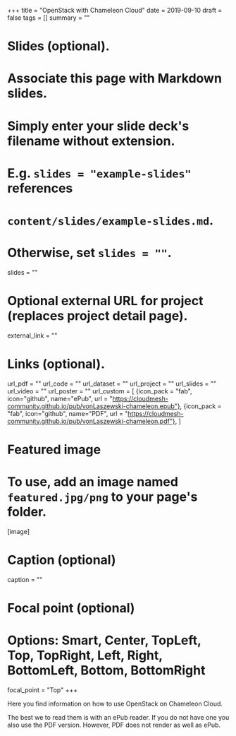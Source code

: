 +++
title = "OpenStack with Chameleon Cloud"
date = 2019-09-10
draft = false
tags = []
summary = ""

# Slides (optional).
#   Associate this page with Markdown slides.
#   Simply enter your slide deck's filename without extension.
#   E.g. `slides = "example-slides"` references 
#   `content/slides/example-slides.md`.
#   Otherwise, set `slides = ""`.
slides = ""

# Optional external URL for project (replaces project detail page).
external_link = ""


# Links (optional).
url_pdf = ""
url_code = ""
url_dataset = ""
url_project = ""
url_slides = ""
url_video = ""
url_poster = ""
url_custom = [
{icon_pack = "fab", icon="github", name="ePub", url = "https://cloudmesh-community.github.io/pub/vonLaszewski-chameleon.epub"},
{icon_pack = "fab", icon="github", name="PDF", url = "https://cloudmesh-community.github.io/pub/vonLaszewski-chameleon.pdf"},
]

# Featured image
# To use, add an image named `featured.jpg/png` to your page's folder. 
[image]
  # Caption (optional)
  caption = ""

  # Focal point (optional)
  # Options: Smart, Center, TopLeft, Top, TopRight, Left, Right, BottomLeft, Bottom, BottomRight
  focal_point = "Top"
+++


Here you find information on how to use OpenStack on Chameleon Cloud.

The best we to read them is with an ePub reader. If you do not have one
you also use the PDF version. However, PDF does not render as well as
ePub.
